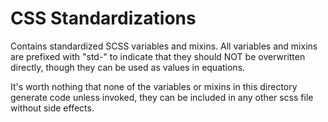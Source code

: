 # CSS Standardizations

Contains standardized SCSS variables and mixins.  All variables and mixins are 
prefixed with "std-" to indicate that they should NOT be overwritten directly,
though they can be used as values in equations.

It's worth nothing that none of the variables or mixins in this directory
generate code unless invoked, they can be included in any other scss file
without side effects.
